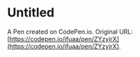 # Untitled

A Pen created on CodePen.io. Original URL: [https://codepen.io/ifuaa/pen/ZYzyjrX](https://codepen.io/ifuaa/pen/ZYzyjrX).

